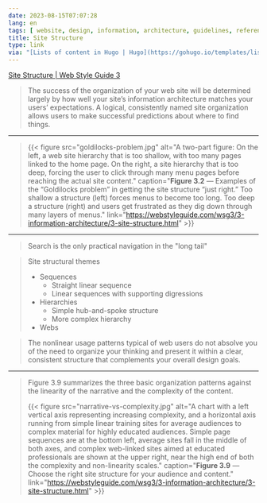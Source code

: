 ```yaml
---
date: 2023-08-15T07:07:28
lang: en
tags: [ website, design, information, architecture, guidelines, reference ]
title: Site Structure
type: link
via: "[Lists of content in Hugo | Hugo](https://gohugo.io/templates/lists/)"
---
```


[Site Structure | Web Style Guide 3](https://webstyleguide.com/wsg3/3-information-architecture/3-site-structure.html)

> The success of the organization of your web site will be determined largely by how well your site’s information architecture matches your users’ expectations. A logical, consistently named site organization allows users to make successful predictions about where to find things.

---

> {{< figure src="goldilocks-problem.jpg" alt="A two-part figure: On the left, a web site hierarchy that is too shallow, with too many pages linked to the home page. On the right, a site hierarchy that is too deep, forcing the user to click through many menu pages before reaching the actual site content." caption="**Figure 3.2** — Examples of the “Goldilocks problem” in getting the site structure “just right.” Too shallow a structure (left) forces menus to become too long. Too deep a structure (right) and users get frustrated as they dig down through many layers of menus." link="https://webstyleguide.com/wsg3/3-information-architecture/3-site-structure.html" >}}

---

> Search is the only practical navigation in the "long tail"

> Site structural themes
> 
> * Sequences
>     * Straight linear sequence
>     * Linear sequences with supporting digressions
> * Hierarchies
>     * Simple hub-and-spoke structure
>     * More complex hierarchy
> * Webs

> The nonlinear usage patterns typical of web users do not absolve you of the need to organize your thinking and present it within a clear, consistent structure that complements your overall design goals.

---

> Figure 3.9 summarizes the three basic organization patterns against the linearity of the narrative and the complexity of the content.
> 
> {{< figure src="narrative-vs-complexity.jpg" alt="A chart with a left vertical axis representing increasing complexity, and a horizontal axis running from simple linear training sites for average audiences to complex material for highly educated audiences. Simple page sequences are at the bottom left, average sites fall in the middle of both axes, and complex web-linked sites aimed at educated professionals are shown at the upper right, near the high end of both the complexity and non-linearity scales." caption="**Figure 3.9** — Choose the right site structure for your audience and content." link="https://webstyleguide.com/wsg3/3-information-architecture/3-site-structure.html" >}}
